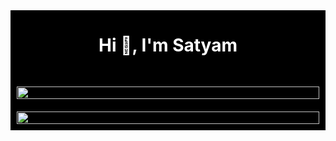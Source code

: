 <div style="display: flex; flex-direction: column; align-items: center; background-color: black;">
  <h1 align="center" style="color: white;">Hi 👋, I'm Satyam</h1>
  
  <div style="display: flex; justify-content: space-between; flex-wrap: wrap; width: 100%; max-width: 1200px; margin-top: 20px;">
    <div style="flex: 1; padding: 10px; box-sizing: border-box; min-width: 300px;">
      <img src="http://github-profile-summary-cards.vercel.app/api/cards/profile-details?username=satya-supercluster&theme=github_dark" style="width: 100%; height: auto;"/>
    </div>
     <div style="flex: 1; padding: 10px; box-sizing: border-box; min-width: 300px;">
      <img src="https://github-readme-stats-eight-theta.vercel.app/api/top-langs/?username=satya-supercluster&layout=compact&langs_count=10&&theme=react" style="width: 100%; height: auto;"/>
    </div>
  </div>
</div>
